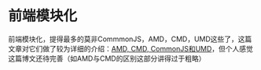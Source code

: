 # 前端模块化
前端模块化，提得最多的莫非CommmonJS，AMD，CMD，UMD这些了，这篇文章对它们做了较为详细的介绍：[AMD, CMD, CommonJS和UMD](https://segmentfault.com/a/1190000004873947)，但个人感觉这篇博文还待完善（如AMD与CMD的区别这部分讲得过于粗略）